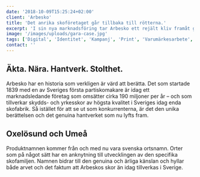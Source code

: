 ```yaml
---
date: '2018-10-09T15:25:24+02:00'
client: 'Arbesko'
title: 'Det anrika skoföretaget går tillbaka till rötterna.'
excerpt: 'I sin nya marknadsföring tar Arbesko ett rejält kliv framåt genom att ta ett lika stort steg tillbaka. Det nya formspråket och den nya tonen bygger på berättelsen om det anrika företagets lika långa som fascinerande historia. Och på den stolthet som finns över det genuina och äkta hantverket.'
image: '/images/uploads/gara-case.jpg'
tags: ['Digital', 'Identitet', 'Kampanj', 'Print', 'Varumärkesarbete', 'Video']
contact: ''
---
```


## Äkta. Nära. Hantverk. Stolthet.

Arbesko har en historia som verkligen är värd att berätta. Det som startade 1839 med en av Sveriges första partiskomakare är idag ett marknadsledande företag som omsätter cirka 190 miljoner per år – och som tillverkar skydds- och yrkesskor av högsta kvalitet i Sveriges idag enda skofabrik. Så istället för att se ut som konkurrenterna, är det den unika berättelsen och det genuina hantverket som nu lyfts fram.

## Oxelösund och Umeå

Produktnamnen kommer från och med nu vara svenska ortsnamn. Orter som på något sätt har en anknytning till utvecklingen av den specifika skofamiljen. Namnen bidrar till den genuina och ärliga känslan och hyllar både arvet och det faktum att Arbeskos skor än idag tillverkas i Sverige.
